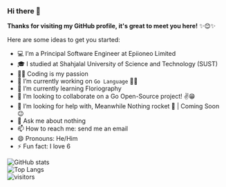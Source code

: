 
### Hi there 👋
**Thanks for visiting my GitHub profile, it's great to meet you here!** ✨😊✨

Here are some ideas to get you started:  

- 💻 I’m a Principal Software Engineer at Epiioneo Limited
- 🎓 I studied at Shahjalal University of Science and Technology (SUST)
- 🧑‍💻 Coding is my passion
- 🔭 I’m currently working on `Go Language` 🚀💙
- 🌱 I’m currently learning Floriography
- 👯 I’m looking to collaborate on a Go Open-Source project! ✌😁
- 🤔 I’m looking for help with, Meanwhile Nothing rocket 🚀 | Coming Soon 😉
- 💬 Ask me about nothing
- 📫 How to reach me: send me an email
- 😄 Pronouns: He/Him
- ⚡ Fun fact: I love 6

![GitHub stats](https://github-readme-stats.vercel.app/api?username=il6&count_private=true&show_icons=true&theme=radical&include_all_commits=false)  
![Top Langs](https://github-readme-stats.vercel.app/api/top-langs/?username=il6&layout=compact)  
![visitors](https://page-views.glitch.me/badge?page_id=il6.visitor-badge)  
